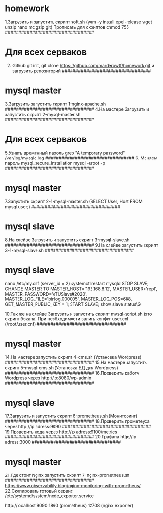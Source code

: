 # homework

1.Загрузить и запустить скрипт soft.sh (yum -y install epel-release wget unzip nano mc gzip git)
Прописать для скриптов chmod 755
#################################
# Для всех серваков
2. Github git init, git clone https://github.com/marderowtf/homework.git и загрузить репозиторий
#################################
# mysql master
3.Загрузить запустить скрипт 1-nginx-apache.sh
#################################
4.На мастере Загрузить и запустить скрипт 2-mysql-master.sh
#################################
# Для всех серваков
5.Узнать временный пароль grep "A temporary password" /var/log/mysqld.log
#################################
6. Меняем пароль mysql_secure_installation mysql -uroot -p
#################################
# mysql master
7.Запустить скрипт 2-1-mysql-master.sh (SELECT User, Host FROM mysql.user;)
#################################
# mysql slave
8.На слейве Загрузить и запустить скрипт 3-mysql-slave.sh
#################################
9.На слейве запустить скрипт 3-1-mysql-slave.sh
#################################
# mysql slave
nano /etc/my.cnf (server_id = 2)
systemctl restart mysqld
STOP SLAVE;
CHANGE MASTER TO MASTER_HOST='192.168.8.12', MASTER_USER='repl', MASTER_PASSWORD='oTUSlave#2020', MASTER_LOG_FILE='binlog.000005', MASTER_LOG_POS=688, GET_MASTER_PUBLIC_KEY = 1;
START SLAVE;
show slave status\G

10.Так же на слейве Загрузить и запустить скрипт mysql-script.sh (это скрипт бэкапа) При необходимости залить конфиг user.cnf (/root/user.cnf)
#################################
# mysql master
14.На мастере запустить скрипт 4-cms.sh (Установка Wordpress)
#################################
15.На мастере запустить скрипт 5-mysql-cms.sh (Установка БД для Wordpress)
#################################
16.Проверить работу Wordpress через http://ip:8080/wp-admin 
#################################
# mysql slave
17.Загрузить и запустить скрипт 6-prometheus.sh (Мониторинг)
#################################
18.Проверить прометеуса через http://ip adress:9090
#################################
19.Проверить нода через http://ip adress:9100/metrics
#################################
20.Графана http://ip adress:3000
#################################
# mysql master
21.Где стоит Nginx запустить скрипт 7-nginx-prometheus.sh
#################################
https://www.observability.blog/nginx-monitoring-with-prometheus/
22.Скопировать готовый сервис /etc/systemd/system/node_exporter.service

http://localhost:9090
1860 (prometheus)
12708 (nginx exporter)
